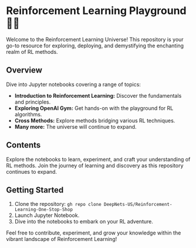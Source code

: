 # Reinforcement Learning Playground 🤖✨

Welcome to the Reinforcement Learning Universe! This repository is your go-to resource for exploring, deploying, and demystifying the enchanting realm of RL methods.

## Overview
Dive into Jupyter notebooks covering a range of topics:
- **Introduction to Reinforcement Learning:** Discover the fundamentals and principles.
- **Exploring OpenAI Gym:** Get hands-on with the playground for RL algorithms.
- **Cross Methods:** Explore methods bridging various RL techniques.
- **Many more:** The universe will continue to expand.

## Contents
Explore the notebooks to learn, experiment, and craft your understanding of RL methods. Join the journey of learning and discovery as this repository continues to expand.

## Getting Started
1. Clone the repository: `gh repo clone DeepNets-US/Reinforcement-Learning-One-Stop-Shop`
2. Launch Jupyter Notebook.
3. Dive into the notebooks to embark on your RL adventure.

Feel free to contribute, experiment, and grow your knowledge within the vibrant landscape of Reinforcement Learning!
